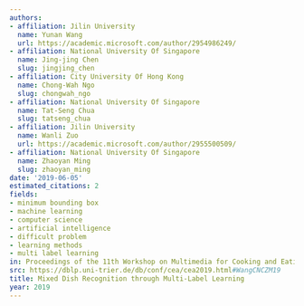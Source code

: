```yaml
---
authors:
- affiliation: Jilin University
  name: Yunan Wang
  url: https://academic.microsoft.com/author/2954986249/
- affiliation: National University Of Singapore
  name: Jing-jing Chen
  slug: jingjing_chen
- affiliation: City University Of Hong Kong
  name: Chong-Wah Ngo
  slug: chongwah_ngo
- affiliation: National University Of Singapore
  name: Tat-Seng Chua
  slug: tatseng_chua
- affiliation: Jilin University
  name: Wanli Zuo
  url: https://academic.microsoft.com/author/2955500509/
- affiliation: National University Of Singapore
  name: Zhaoyan Ming
  slug: zhaoyan_ming
date: '2019-06-05'
estimated_citations: 2
fields:
- minimum bounding box
- machine learning
- computer science
- artificial intelligence
- difficult problem
- learning methods
- multi label learning
in: Proceedings of the 11th Workshop on Multimedia for Cooking and Eating Activities
src: https://dblp.uni-trier.de/db/conf/cea/cea2019.html#WangCNCZM19
title: Mixed Dish Recognition through Multi-Label Learning
year: 2019
---
```

